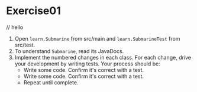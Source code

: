 # Exercise01
// hello
1. Open `learn.Submarine` from src/main and `learn.SubmarineTest` from src/test.
2. To understand `Submarine`, read its JavaDocs.
3. Implement the numbered changes in each class. For each change, drive your development by writing tests.
    Your process should be:
    - Write some code. Confirm it's correct with a test.
    - Write some code. Confirm it's correct with a test.
    - Repeat until complete.